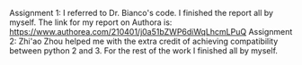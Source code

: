 Assignment 1: I referred to Dr. Bianco's code. I finished the report all by myself. The link for my report on Authora is: https://www.authorea.com/210401/j0a51bZWP6diWqLhcmLPuQ
Assignment 2: Zhi'ao Zhou helped me with the extra credit of achieving compatibility between python 2 and 3. For the rest of the work I finished all by myself. 